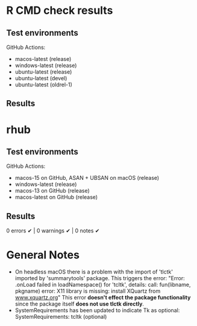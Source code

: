 # R CMD check results

## Test environments
GitHub Actions:

* macos-latest (release)
* windows-latest (release)
* ubuntu-latest (release)
* ubuntu-latest (devel)
* ubuntu-latest (oldrel-1)

## Results


# rhub

## Test environments
GitHub Actions:

* macos-15 on GitHub, ASAN + UBSAN on macOS (release)
* windows-latest (release)
* macos-13 on GitHub (release)
* macos-latest on GitHub (release)

## Results
0 errors ✔ | 0 warnings ✔ | 0 notes ✔

# General Notes
* On headless macOS there is a problem with the import of 'tlctk' imported by 
  'summarytools' package.
  This triggers the error:
  "Error: .onLoad failed in loadNamespace() for 'tcltk', details:
     call: fun(libname, pkgname)
     error: X11 library is missing: install XQuartz from www.xquartz.org"
  This error **doesn't effect the package functionality** since the package itself 
  **does not use tlctk directly**.
* SystemRequirements has been updated to indicate Tk as optional:
    SystemRequirements: tcltk (optional)
